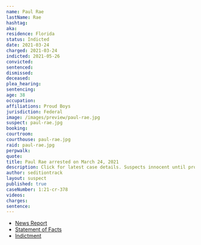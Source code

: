 ```yaml
---
name: Paul Rae
lastName: Rae
hashtag:
aka:
residence: Florida
status: Indicted
date: 2021-03-24
charged: 2021-03-24
indicted: 2021-05-26
convicted:
sentenced:
dismissed:
deceased:
plea_hearing:
sentencing:
age: 38
occupation:
affiliations: Proud Boys
jurisdiction: Federal
image: /images/preview/paul-rae.jpg
suspect: paul-rae.jpg
booking:
courtroom:
courthouse: paul-rae.jpg
raid: paul-rae.jpg
perpwalk:
quote:
title: Paul Rae arrested on March 24, 2021
description: Click for latest case details. Suspects innocent until proven guilty.
author: seditiontrack
layout: suspect
published: true
caseNumber: 1:21-cr-378
videos:
charges:
sentence:
---
```

- [News Report](https://www.wtsp.com/amp/article/news/regional/florida/florida-proud-boys-member-capitol-insurrection/67-26ab6a33-bad0-4f9a-b790-3ccbc113d596)
- [Statement of Facts](https://www.justice.gov/usao-dc/case-multi-defendant/file/1381166/download)
- [Indictment](https://www.justice.gov/usao-dc/case-multi-defendant/file/1413516/download)
